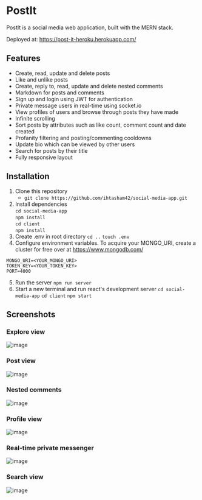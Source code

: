 # PostIt
PostIt is a social media web application, built with the MERN stack.  

Deployed at: https://post-it-heroku.herokuapp.com/

## Features
- Create, read, update and delete posts
- Like and unlike posts
- Create, reply to, read, update and delete nested comments
- Markdown for posts and comments
- Sign up and login using JWT for authentication
- Private message users in real-time using socket.io
- View profiles of users and browse through posts they have made
- Infinite scrolling 
- Sort posts by attributes such as like count, comment count and date created
- Profanity filtering and posting/commenting cooldowns
- Update bio which can be viewed by other users
- Search for posts by their title
- Fully responsive layout

## Installation
1) Clone this repository  
     - ``git clone https://github.com/ihtasham42/social-media-app.git``
2) Install dependencies  
``cd social-media-app``  
``npm install``  
``cd client``  
``npm install``  
3) Create .env in root directory
``cd ..``
``touch .env``
4) Configure environment variables. To acquire your MONGO_URI, create a cluster for free over at https://www.mongodb.com/
```
MONGO_URI=<YOUR_MONGO_URI>
TOKEN_KEY=<YOUR_TOKEN_KEY>
PORT=4000
```
5) Run the server
``npm run server``
6) Start a new terminal and run react's development server
``cd social-media-app``
``cd client``
``npm start``

## Screenshots
### Explore view
![image](https://user-images.githubusercontent.com/76620777/170822044-44c5f2e6-879f-4b16-8059-f9e331ba57de.png)

### Post view
![image](https://user-images.githubusercontent.com/76620777/170822055-ac686a28-7d5b-4d44-b8d3-a028521534d8.png)

### Nested comments
![image](https://user-images.githubusercontent.com/76620777/170822065-64622f43-5f70-48c2-9503-0e1b80575fd2.png)

### Profile view
![image](https://user-images.githubusercontent.com/76620777/170822076-18741eef-ba2b-4750-b468-e7e9561a6a71.png)

### Real-time private messenger
![image](https://user-images.githubusercontent.com/76620777/170822084-89a9d3ac-22ed-4a92-ab58-9b0af878e03e.png)

### Search view
![image](https://user-images.githubusercontent.com/76620777/170821986-49d2a93a-5486-47fc-885e-37c0d3f628f3.png)

